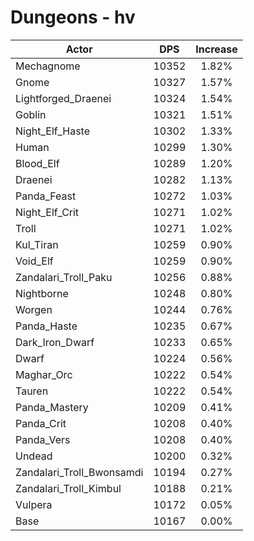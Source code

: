 # Dungeons - hv
| Actor | DPS | Increase |
|---|:---:|:---:|
|Mechagnome|10352|1.82%|
|Gnome|10327|1.57%|
|Lightforged_Draenei|10324|1.54%|
|Goblin|10321|1.51%|
|Night_Elf_Haste|10302|1.33%|
|Human|10299|1.30%|
|Blood_Elf|10289|1.20%|
|Draenei|10282|1.13%|
|Panda_Feast|10272|1.03%|
|Night_Elf_Crit|10271|1.02%|
|Troll|10271|1.02%|
|Kul_Tiran|10259|0.90%|
|Void_Elf|10259|0.90%|
|Zandalari_Troll_Paku|10256|0.88%|
|Nightborne|10248|0.80%|
|Worgen|10244|0.76%|
|Panda_Haste|10235|0.67%|
|Dark_Iron_Dwarf|10233|0.65%|
|Dwarf|10224|0.56%|
|Maghar_Orc|10222|0.54%|
|Tauren|10222|0.54%|
|Panda_Mastery|10209|0.41%|
|Panda_Crit|10208|0.40%|
|Panda_Vers|10208|0.40%|
|Undead|10200|0.32%|
|Zandalari_Troll_Bwonsamdi|10194|0.27%|
|Zandalari_Troll_Kimbul|10188|0.21%|
|Vulpera|10172|0.05%|
|Base|10167|0.00%|
